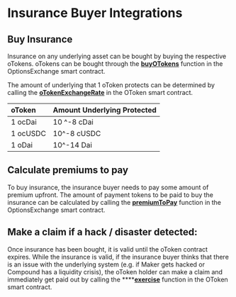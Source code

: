 # Insurance Buyer Integrations

## Buy Insurance

Insurance on any underlying asset can be bought by buying the respective oTokens. oTokens can be bought through the [**buyOTokens**](../optionsexchange-buy-and-sell-otokens.md#buy-otokens) function in the OptionsExchange smart contract. 

The amount of underlying that 1 oToken protects can be determined by calling the [**oTokenExchangeRate**](../otoken.md#otoken-exchange-rate) in the OToken smart contract.

| oToken | Amount Underlying Protected |
| :--- | :--- |
| 1 ocDai | 10 ^-8 cDai |
| 1 ocUSDC | 10^-8 cUSDC |
| 1 oDai | 10^-14 Dai |

## Calculate premiums to pay

To buy insurance, the insurance buyer needs to pay some amount of premium upfront. The amount of payment tokens to be paid to buy the insurance can be calculated by calling the [**premiumToPay**](../optionsexchange-buy-and-sell-otokens.md#calculate-premiums-to-pay) function in the OptionsExchange smart contract. 

## Make a claim if a hack / disaster detected:

Once insurance has been bought, it is valid until the oToken contract expires. While the insurance is valid, if the insurance buyer thinks that there is an issue with the underlying system \(e.g. if Maker gets hacked or Compound has a liquidity crisis\), the oToken holder can make a claim and immediately get paid out by calling the ****[**exercise**](../otoken.md#exercise) function in the OToken smart contract. 

